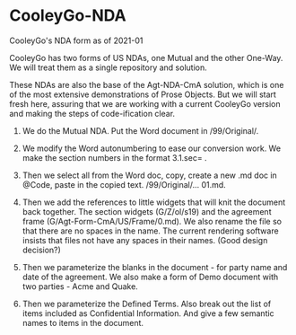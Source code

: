 # CooleyGo-NDA
CooleyGo's NDA form as of 2021-01

CooleyGo has two forms of US NDAs, one Mutual and the other One-Way.  We will treat them as a single repository and solution.  

These NDAs are also the base of the Agt-NDA-CmA solution, which is one of the most extensive demonstrations of Prose Objects.   But we will start fresh here, assuring that we are working with a current CooleyGo version and making the steps of code-ification clear.

1.  We do the Mutual NDA.  Put the Word document in /99/Original/.

2.  We modify the Word autonumbering to ease our conversion work.  We make the section numbers in the format 3.1.sec= .  

3. Then we select all from the Word doc, copy, create a new .md doc in @Code, paste in the copied text.  /99/Original/... 01.md.

4. Then we add the references to little widgets that will knit the document back together.  The section widgets (G/Z/ol/s19) and the agreement frame (G/Agt-Form-CmA/US/Frame/0.md). We also rename the file so that there are no spaces in the name.  The current rendering software insists that files not have any spaces in their names.  (Good design decision?)

5. Then we parameterize the blanks in the document - for party name and date of the agreement.  We also make a form of Demo document with two parties - Acme and Quake.  

6. Then we parameterize the Defined Terms.  Also break out the list of items included as Confidential Information.  And give a few semantic names to items in the document. 